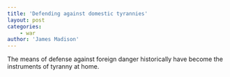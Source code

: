 ```yaml
---
title: 'Defending against domestic tyrannies'
layout: post
categories:
    - war
author: 'James Madison'
---
```


The means of defense against foreign danger historically have become the instruments of tyranny at home.
